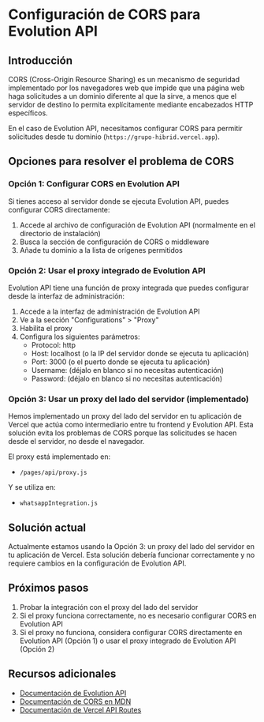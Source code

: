 # Configuración de CORS para Evolution API

## Introducción

CORS (Cross-Origin Resource Sharing) es un mecanismo de seguridad implementado por los navegadores web que impide que una página web haga solicitudes a un dominio diferente al que la sirve, a menos que el servidor de destino lo permita explícitamente mediante encabezados HTTP específicos.

En el caso de Evolution API, necesitamos configurar CORS para permitir solicitudes desde tu dominio (`https://grupo-hibrid.vercel.app`).

## Opciones para resolver el problema de CORS

### Opción 1: Configurar CORS en Evolution API

Si tienes acceso al servidor donde se ejecuta Evolution API, puedes configurar CORS directamente:

1. Accede al archivo de configuración de Evolution API (normalmente en el directorio de instalación)
2. Busca la sección de configuración de CORS o middleware
3. Añade tu dominio a la lista de orígenes permitidos

### Opción 2: Usar el proxy integrado de Evolution API

Evolution API tiene una función de proxy integrada que puedes configurar desde la interfaz de administración:

1. Accede a la interfaz de administración de Evolution API
2. Ve a la sección "Configurations" > "Proxy"
3. Habilita el proxy
4. Configura los siguientes parámetros:
   - Protocol: http
   - Host: localhost (o la IP del servidor donde se ejecuta tu aplicación)
   - Port: 3000 (o el puerto donde se ejecuta tu aplicación)
   - Username: (déjalo en blanco si no necesitas autenticación)
   - Password: (déjalo en blanco si no necesitas autenticación)

### Opción 3: Usar un proxy del lado del servidor (implementado)

Hemos implementado un proxy del lado del servidor en tu aplicación de Vercel que actúa como intermediario entre tu frontend y Evolution API. Esta solución evita los problemas de CORS porque las solicitudes se hacen desde el servidor, no desde el navegador.

El proxy está implementado en:
- `/pages/api/proxy.js`

Y se utiliza en:
- `whatsappIntegration.js`

## Solución actual

Actualmente estamos usando la Opción 3: un proxy del lado del servidor en tu aplicación de Vercel. Esta solución debería funcionar correctamente y no requiere cambios en la configuración de Evolution API.

## Próximos pasos

1. Probar la integración con el proxy del lado del servidor
2. Si el proxy funciona correctamente, no es necesario configurar CORS en Evolution API
3. Si el proxy no funciona, considera configurar CORS directamente en Evolution API (Opción 1) o usar el proxy integrado de Evolution API (Opción 2)

## Recursos adicionales

- [Documentación de Evolution API](https://doc.evolution-api.com/)
- [Documentación de CORS en MDN](https://developer.mozilla.org/es/docs/Web/HTTP/CORS)
- [Documentación de Vercel API Routes](https://vercel.com/docs/concepts/functions/serverless-functions)
